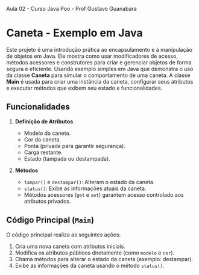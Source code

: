 Aula 02 - Curso Java Poo -  Prof Gustavo Guanabara

# Caneta - Exemplo em Java
Este projeto é uma introdução prática ao encapsulamento e à manipulação de objetos em Java. Ele mostra como usar modificadores de acesso, métodos acessores e construtores para criar e gerenciar objetos de forma segura e eficiente.
Usando exemplo simples em Java que demonstra o uso da classe **Caneta** para simular o comportamento de uma caneta. A classe **Main** é usada para criar uma instância da caneta, configurar seus atributos e executar métodos que exibem seu estado e funcionalidades.

## Funcionalidades

1. **Definição de Atributos**
   - Modelo da caneta.
   - Cor da caneta.
   - Ponta (privada para garantir segurança).
   - Carga restante.
   - Estado (tampada ou destampada).

2. **Métodos**
   - `tampar()` e `destampar()`: Alteram o estado da caneta.
   - `status()`: Exibe as informações atuais da caneta.
   - Métodos acessores (`get` e `set`) garantem acesso controlado aos atributos privados.

## Código Principal (`Main`)

O código principal realiza as seguintes ações:
1. Cria uma nova caneta com atributos iniciais.
2. Modifica os atributos públicos diretamente (como `modelo` e `cor`).
3. Chama métodos para alterar o estado da caneta (exemplo: destampar).
4. Exibe as informações da caneta usando o método `status()`.


